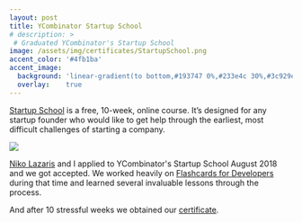 ```yaml
---
layout: post
title: YCombinator Startup School
# description: >
 # Graduated YCombinator's Startup School
image: /assets/img/certificates/StartupSchool.png
accent_color: '#4fb1ba'
accent_image:
  background: 'linear-gradient(to bottom,#193747 0%,#233e4c 30%,#3c929e 50%,#d5d5d4 70%,#cdccc8 100%)'
  overlay:    true
---
```


[Startup School](https://blog.ycombinator.com/announcing-startup-school-2018/) is a free, 10-week, online course. It’s designed for any startup founder who would like to get help through the earliest, most difficult challenges of starting a company.

![](https://cdn-images-1.medium.com/max/2000/1*hqkyKrMotTQeCbk3Hp-ECQ.jpeg)

[Niko Lazaris](https://twitter.com/nikolazaris) and I applied to YCombinator's Startup School August 2018 and we got accepted. We worked heavily on [Flashcards for Developers](https://www.flashcardsfordevelopers.com/) during that time and learned several invaluable lessons through the process.

And after 10 stressful weeks we obtained our [certificate](https://www.startupschool.org/companies/-uqK5XHyMZZWNA).
